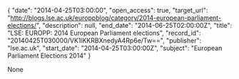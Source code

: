{
  "date": "2014-04-25T03:00:00", 
  "open_access": true, 
  "target_url": "http://blogs.lse.ac.uk/europpblog/category/2014-european-parliament-elections/", 
  "description": null, 
  "end_date": "2014-06-25T02:00:00Z", 
  "title": "LSE: EUROPP: 2014 European Parliament elections", 
  "record_id": "20140425T030000/VK1lKKRBXnedyA4Rp6e/Tw==", 
  "publisher": "lse.ac.uk", 
  "start_date": "2014-04-25T03:00:00Z", 
  "subject": "European Parliament Elections 2014"
}

None